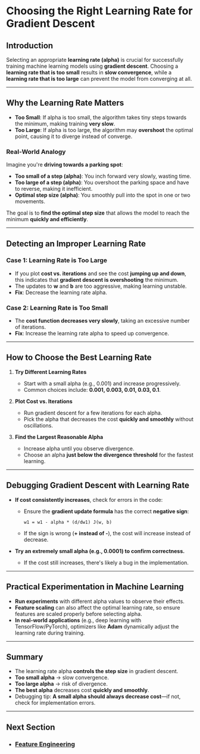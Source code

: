 # Choosing the Right Learning Rate for Gradient Descent

## Introduction
Selecting an appropriate **learning rate (alpha)** is crucial for successfully training machine learning models using **gradient descent**. Choosing a **learning rate that is too small** results in **slow convergence**, while a **learning rate that is too large** can prevent the model from converging at all.

---

## Why the Learning Rate Matters
- **Too Small**: If alpha is too small, the algorithm takes tiny steps towards the minimum, making training **very slow**.
- **Too Large**: If alpha is too large, the algorithm may **overshoot** the optimal point, causing it to diverge instead of converge.

### Real-World Analogy
Imagine you're **driving towards a parking spot**:
- **Too small of a step (alpha)**: You inch forward very slowly, wasting time.
- **Too large of a step (alpha)**: You overshoot the parking space and have to reverse, making it inefficient.
- **Optimal step size (alpha)**: You smoothly pull into the spot in one or two movements.

The goal is to **find the optimal step size** that allows the model to reach the minimum **quickly and efficiently**.

---

## Detecting an Improper Learning Rate
### Case 1: Learning Rate is Too Large
- If you plot **cost vs. iterations** and see the cost **jumping up and down**, this indicates that **gradient descent is overshooting** the minimum.
- The updates to **w** and **b** are too aggressive, making learning unstable.
- **Fix**: Decrease the learning rate alpha.

### Case 2: Learning Rate is Too Small
- The **cost function decreases very slowly**, taking an excessive number of iterations.
- **Fix**: Increase the learning rate alpha to speed up convergence.

---

## How to Choose the Best Learning Rate
1. **Try Different Learning Rates**
   - Start with a small alpha (e.g., 0.001) and increase progressively.
   - Common choices include: **0.001, 0.003, 0.01, 0.03, 0.1**.

2. **Plot Cost vs. Iterations**
   - Run gradient descent for a few iterations for each alpha.
   - Pick the alpha that decreases the cost **quickly and smoothly** without oscillations.

3. **Find the Largest Reasonable Alpha**
   - Increase alpha until you observe divergence.
   - Choose an alpha **just below the divergence threshold** for the fastest learning.

---

## Debugging Gradient Descent with Learning Rate
- **If cost consistently increases**, check for errors in the code:
  - Ensure the **gradient update formula** has the correct **negative sign**:
    ```
    w1 = w1 - alpha * (d/dw1) J(w, b)
    ```
  - If the sign is wrong (**+ instead of -**), the cost will increase instead of decrease.

- **Try an extremely small alpha (e.g., 0.0001) to confirm correctness.**
  - If the cost still increases, there's likely a bug in the implementation.

---

## Practical Experimentation in Machine Learning
- **Run experiments** with different alpha values to observe their effects.
- **Feature scaling** can also affect the optimal learning rate, so ensure features are scaled properly before selecting alpha.
- **In real-world applications** (e.g., deep learning with TensorFlow/PyTorch), optimizers like **Adam** dynamically adjust the learning rate during training.

---

## Summary
- The learning rate alpha **controls the step size** in gradient descent.
- **Too small alpha** -> slow convergence.
- **Too large alpha** -> risk of divergence.
- **The best alpha** decreases cost **quickly and smoothly**.
- Debugging tip: **A small alpha should always decrease cost**—if not, check for implementation errors.

---

## Next Section
- ### [Feature Engineering](Feature_Engineering.md)

